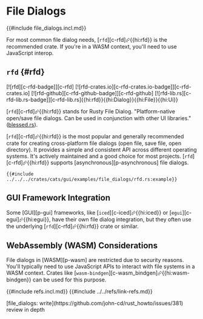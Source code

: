 # File Dialogs

{{#include file_dialogs.incl.md}}

For most common file dialog needs, [`rfd`][c-rfd]⮳{{hi:rfd}} is the recommended crate. If you're in a WASM context, you'll need to use JavaScript interop.

## `rfd` {#rfd}

[![rfd][c-rfd-badge]][c-rfd] [![rfd-crates.io][c-rfd-crates.io-badge]][c-rfd-crates.io] [![rfd-github][c-rfd-github-badge]][c-rfd-github] [![rfd-lib.rs][c-rfd-lib.rs-badge]][c-rfd-lib.rs]{{hi:rfd}}{{hi:Dialog}}{{hi:File}}{{hi:Ui}}

[`rfd`][c-rfd]⮳{{hi:rfd}} stands for Rusty File Dialog. "Platform-native open/save file dialogs. Can be used in conjunction with other UI libraries." ([blessed.rs](https://blessed.rs/crates)).

[`rfd`][c-rfd]⮳{{hi:rfd}} is the most popular and generally recommended crate for creating cross-platform file dialogs (open file, save file, open directory). It provides a simple and consistent API across different operating systems. It's actively maintained and a good choice for most projects. [`rfd`][c-rfd]⮳{{hi:rfd}} supports [asynchronous][p-asynchronous] file dialogs.

```rust,editable
{{#include ../../../crates/cats/gui/examples/file_dialogs/rfd.rs:example}}
```

## GUI Framework Integration

Some [GUI][p-gui] frameworks, like [`iced`][c-iced]⮳{{hi:iced}} or [`egui`][c-egui]⮳{{hi:egui}}, have their own file dialog integration, but they often use the underlying [`rfd`][c-rfd]⮳{{hi:rfd}} crate or similar.

## WebAssembly (WASM) Considerations

File dialogs in [WASM][p-wasm] are restricted due to security reasons. You'll typically need to use JavaScript APIs to interact with file systems in a WASM context. Crates like [`wasm-bindgen`][c-wasm_bindgen]⮳{{hi:wasm-bindgen}} can be used for this purpose.

{{#include refs.incl.md}}
{{#include ../../refs/link-refs.md}}

<div class="hidden">
[file_dialogs: write](https://github.com/john-cd/rust_howto/issues/381)
review in depth
</div>
